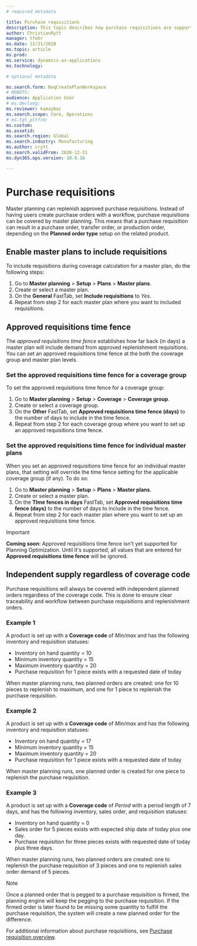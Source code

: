 ```yaml
---
# required metadata

title: Purchase requisitions
description: This topic describes how purchase requisitions are supported in Planning Optimization. 
author: ChristianRytt
manager: tfehr
ms.date: 12/21/2020
ms.topic: article
ms.prod: 
ms.service: dynamics-ax-applications
ms.technology: 

# optional metadata

ms.search.form: ReqCreatePlanWorkspace
# ROBOTS: 
audience: Application User
# ms.devlang: 
ms.reviewer: kamaybac
ms.search.scope: Core, Operations
# ms.tgt_pltfrm: 
ms.custom: 
ms.assetid: 
ms.search.region: Global
ms.search.industry: Manufacturing
ms.author: crytt
ms.search.validFrom: 2020-12-21
ms.dyn365.ops.version: 10.0.16

---
```

# Purchase requisitions

Master planning can replenish approved purchase requisitions. Instead of having users create purchase orders with a workflow, purchase requisitions can be covered by master planning. This means that a purchase requisition can result in a purchase order, transfer order, or production order, depending on the **Planned order type** setup on the related product.

## Enable master plans to include requisitions

To include requisitions during coverage calculation for a master plan, do the following steps:

1. Go to **Master planning** > **Setup** > **Plans** > **Master plans**.
1. Create or select a master plan.
1. On the **General** FastTab, set **Include requisitions**  to *Yes*.
1. Repeat from step 2 for each master plan where you want to included requisitions.

## Approved requisitions time fence

The *approved requisitions time fence* establishes how far back (in days) a master plan will include demand from approved replenishment requisitions. You can set an approved requisitions time fence at the both the coverage group and master plan levels.

### Set the approved requisitions time fence for a coverage group

To set the approved requisitions time fence for a coverage group:

1. Go to **Master planning** > **Setup** > **Coverage** > **Coverage group**.
1. Create or select a coverage group.
1. On the **Other** FastTab, set **Approved requisitions time fence (days)** to the number of days to include in the time fence.
1. Repeat from step 2 for each coverage group where you want to set up an approved requisitions time fence.

### Set the approved requisitions time fence for individual master plans

When you set an approved requisitions time fence for an individual master plans, that setting will override the time fence setting for the applicable coverage group (if any). To do so:

1. Go to **Master planning** > **Setup** > **Plans** > **Master plans**.
1. Create or select a master plan.
1. On the **TIme fences in days** FastTab, set **Approved requisitions time fence (days)** to the number of days to include in the time fence.
1. Repeat from step 2 for each master plan where you want to set up an approved requisitions time fence.

> [!IMPORTANT]
> **Coming soon**: Approved requisitions time fence isn't yet supported for Planning Optimization. Until it's supported, all values that are entered for **Approved requisitions time fence** will be ignored.

## Independent supply regardless of coverage code

Purchase requisitions will always be covered with independent planned orders regardless of the coverage code. This is done to ensure clear traceability and workflow between purchase requisitions and replenishment orders.

### Example 1

A product is set up with a **Coverage code** of *Min/max* and has the following inventory and requisition statuses:

- Inventory on hand quantity = 10
- Minimum inventory quantity = 15
- Maximum inventory quantity = 20
- Purchase requisition for 1 piece exists with a requested date of today

When master planning runs, two planned orders are created: one for 10 pieces to replenish to maximum, and one for 1 piece to replenish the purchase requisition.

### Example 2

A product is set up with a **Coverage code** of *Min/max* and has the following inventory and requisition statuses:

- Inventory on hand quantity = 17
- Minimum inventory quantity = 15
- Maximum inventory quantity = 20
- Purchase requisition for 1 piece exists with a requested date of today

When master planning runs, one planned order is created for one piece to replenish the purchase requisition.

### Example 3

A product is set up with a **Coverage code** of *Period* with a period length of 7 days, and has the following inventory, sales order, and requisition statuses:

- Inventory on hand quantity = 0
- Sales order for 5 pieces exists with expected ship date of today plus one day.
- Purchase requisition for three pieces exists with requested date of today plus three days.

When master planning runs, two planned orders are created: one to replenish the purchase requisition of 3 pieces and one to replenish sales order demand of 5 pieces.

> [!NOTE]
> Once a planned order that is pegged to a purchase requisition is firmed, the planning engine will keep the pegging to the purchase requisition. If the firmed order is later found to be missing some quantity to fulfill the purchase requisition, the system will create a new planned order for the difference.

For additional information about purchase requisitions, see [Purchase requisition overview](../../procurement/purchase-requisitions-overview.md).
